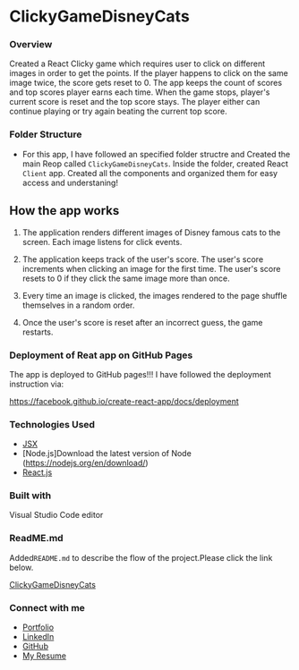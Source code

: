 # ClickyGameDisneyCats


### Overview

Created a React Clicky game which requires user to click on different images in order to get the points. If the player happens to click on the same image twice, the score gets reset to 0. The app keeps the count of scores and top scores player earns each time. When the game stops, player's current score is reset and the top score stays. The player either can continue playing or try again beating the current top score.

### Folder Structure

* For this app, I have followed an specified folder structre and Created the main Reop called `ClickyGameDisneyCats`. Inside the folder, created React `Client` app. Created all the components and  organized them for easy access and understaning!

## How the app works

1. The application renders different images of Disney famous cats to the screen. Each image listens for click events.

2. The application keeps track of the user's score. The user's score increments when clicking an image for the first time. The user's score resets to 0 if they click the same image more than once.

3. Every time an image is clicked, the images rendered to the page shuffle themselves in a random order.

4. Once the user's score is reset after an incorrect guess, the game restarts.


### Deployment of Reat app on GitHub Pages

The app is deployed to GitHub pages!!! I have followed the deployment instruction via:

 https://facebook.github.io/create-react-app/docs/deployment


### Technologies Used

* [JSX](https://reactjs.org/docs/introducing-jsx.html)
* [Node.js]Download the latest version of Node (https://nodejs.org/en/download/)
* [React.js](https://github.com/facebookincubator/create-react-app)


### Built with

 Visual Studio Code editor

### ReadME.md

Added`README.md` to describe the flow of the project.Please click the link below.

[ClickyGameDisneyCats](https://dara9234.github.io/ClickyGameDisneyCats/)




### Connect with me

* [Portfolio](https://dara9234.github.io/MyPortfolio/)
* [LinkedIn](https://www.linkedin.com/in/darakhshan-ahmed-bbb5a967/)
* [GitHub](https://github.com/dara9234)
* [My Resume](https://www.linkedin.com/in/darakhshan-ahmed-bbb5a967/)






